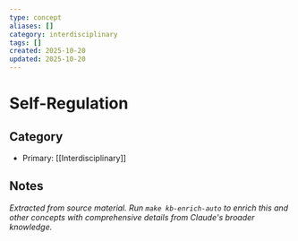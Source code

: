 ```yaml
---
type: concept
aliases: []
category: interdisciplinary
tags: []
created: 2025-10-20
updated: 2025-10-20
---
```


# Self-Regulation

## Category

- Primary: [[Interdisciplinary]]

## Notes

*Extracted from source material. Run `make kb-enrich-auto` to enrich this and other concepts with comprehensive details from Claude's broader knowledge.*
